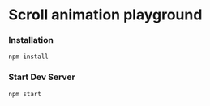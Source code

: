 # Scroll animation playground

### Installation

```
npm install
```

### Start Dev Server

```
npm start
```

